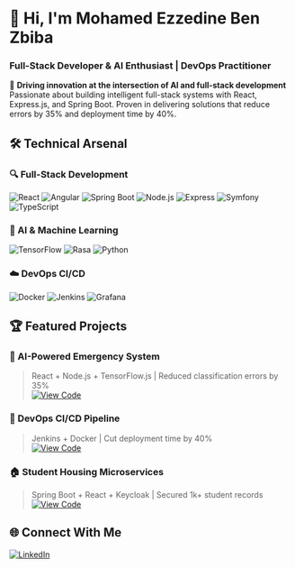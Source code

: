 # 👋 Hi, I'm Mohamed Ezzedine Ben Zbiba
### Full-Stack Developer & AI Enthusiast | DevOps Practitioner

🚀 **Driving innovation at the intersection of AI and full-stack development**  
Passionate about building intelligent full-stack systems with React, Express.js, and Spring Boot. Proven in delivering solutions that reduce errors by 35% and deployment time by 40%.



## 🛠️ Technical Arsenal

### 🔍 Full-Stack Development
![React](https://img.shields.io/badge/-React-61DAFB?style=for-the-badge&logo=react&logoColor=black)
![Angular](https://img.shields.io/badge/-Angular-DD0031?style=for-the-badge&logo=angular&logoColor=white)
![Spring Boot](https://img.shields.io/badge/-Spring_Boot-6DB33F?style=for-the-badge&logo=springboot&logoColor=white)
![Node.js](https://img.shields.io/badge/-Node.js-339933?style=for-the-badge&logo=nodedotjs&logoColor=white)
![Express](https://img.shields.io/badge/-Express-000000?style=for-the-badge&logo=express&logoColor=white)
![Symfony](https://img.shields.io/badge/-Symfony-000000?style=for-the-badge&logo=symfony&logoColor=white)
![TypeScript](https://img.shields.io/badge/-TypeScript-3178C6?style=for-the-badge&logo=typescript&logoColor=white)

### 🤖 AI & Machine Learning
![TensorFlow](https://img.shields.io/badge/-TensorFlow-FF6F00?style=for-the-badge&logo=tensorflow&logoColor=white)
![Rasa](https://img.shields.io/badge/-Rasa-222222?style=for-the-badge&logo=rasa&logoColor=white)
![Python](https://img.shields.io/badge/-Python-3776AB?style=for-the-badge&logo=python&logoColor=white)

### ☁️ DevOps CI/CD 
![Docker](https://img.shields.io/badge/-Docker-2496ED?style=for-the-badge&logo=docker&logoColor=white)
![Jenkins](https://img.shields.io/badge/-Jenkins-D24939?style=for-the-badge&logo=jenkins&logoColor=white)
![Grafana](https://img.shields.io/badge/-Grafana-F46800?style=for-the-badge&logo=grafana&logoColor=white)

## 🏆 Featured Projects

### 🤖 AI-Powered Emergency System
> React + Node.js + TensorFlow.js | Reduced classification errors by 35%  
[![View Code](https://img.shields.io/badge/-Repository-181717?style=flat&logo=github)](https://github.com/MedEzzedineBenZbiba/PI_JS)

### 🚀 DevOps CI/CD Pipeline
> Jenkins + Docker | Cut deployment time by 40%  
[![View Code](https://img.shields.io/badge/-Repository-181717?style=flat&logo=github)](https://github.com/MedEzzedineBenZbiba/CI-CD-pipeline)

### 🏠 Student Housing Microservices
> Spring Boot + React + Keycloak | Secured 1k+ student records  
[![View Code](https://img.shields.io/badge/-Repository-181717?style=flat&logo=github)](https://github.com/MedEzzedineBenZbiba/4Twin1-JS-Ninjas-student-accommodation-MS)


## 🌐 Connect With Me

[![LinkedIn](https://img.shields.io/badge/-LinkedIn-0A66C2?style=for-the-badge&logo=linkedin&logoColor=white)](https://www.linkedin.com/in/medezzdinebenzbiba/)

